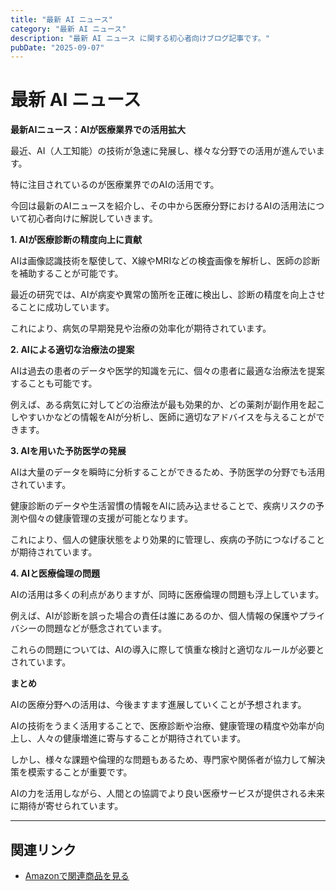 ```yaml
---
title: "最新 AI ニュース"
category: "最新 AI ニュース"
description: "最新 AI ニュース に関する初心者向けブログ記事です。"
pubDate: "2025-09-07"
---
```


# 最新 AI ニュース

**最新AIニュース：AIが医療業界での活用拡大**

最近、AI（人工知能）の技術が急速に発展し、様々な分野での活用が進んでいます。

特に注目されているのが医療業界でのAIの活用です。

今回は最新のAIニュースを紹介し、その中から医療分野におけるAIの活用法について初心者向けに解説していきます。



**1. AIが医療診断の精度向上に貢献**

AIは画像認識技術を駆使して、X線やMRIなどの検査画像を解析し、医師の診断を補助することが可能です。

最近の研究では、AIが病変や異常の箇所を正確に検出し、診断の精度を向上させることに成功しています。

これにより、病気の早期発見や治療の効率化が期待されています。



**2. AIによる適切な治療法の提案**

AIは過去の患者のデータや医学的知識を元に、個々の患者に最適な治療法を提案することも可能です。

例えば、ある病気に対してどの治療法が最も効果的か、どの薬剤が副作用を起こしやすいかなどの情報をAIが分析し、医師に適切なアドバイスを与えることができます。



**3. AIを用いた予防医学の発展**

AIは大量のデータを瞬時に分析することができるため、予防医学の分野でも活用されています。

健康診断のデータや生活習慣の情報をAIに読み込ませることで、疾病リスクの予測や個々の健康管理の支援が可能となります。

これにより、個人の健康状態をより効果的に管理し、疾病の予防につなげることが期待されています。



**4. AIと医療倫理の問題**

AIの活用は多くの利点がありますが、同時に医療倫理の問題も浮上しています。

例えば、AIが診断を誤った場合の責任は誰にあるのか、個人情報の保護やプライバシーの問題などが懸念されています。

これらの問題については、AIの導入に際して慎重な検討と適切なルールが必要とされています。



**まとめ**

AIの医療分野への活用は、今後ますます進展していくことが予想されます。

AIの技術をうまく活用することで、医療診断や治療、健康管理の精度や効率が向上し、人々の健康増進に寄与することが期待されています。

しかし、様々な課題や倫理的な問題もあるため、専門家や関係者が協力して解決策を模索することが重要です。

AIの力を活用しながら、人間との協調でより良い医療サービスが提供される未来に期待が寄せられています。



---

## 関連リンク

- [Amazonで関連商品を見る](https://www.amazon.co.jp/s?k=%E6%9C%80%E6%96%B0+AI+%E3%83%8B%E3%83%A5%E3%83%BC%E3%82%B9&tag=autowritehubai-22)
